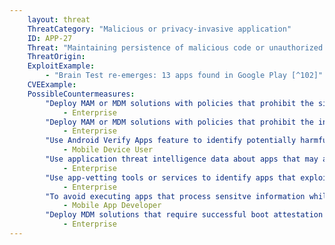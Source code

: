 ```yaml
---
    layout: threat
    ThreatCategory: "Malicious or privacy-invasive application"
    ID: APP-27
    Threat: "Maintaining persistence of malicious code or unauthorized privileged access across device resets by using escalated privileges to write to system partitions, Trusted Execution Environment, bootloader, or other lower-level component that is typically not erased during a device reset"
    ThreatOrigin:
    ExploitExample:
        - "Brain Test re-emerges: 13 apps found in Google Play [^102]"
    CVEExample:
    PossibleCountermeasures:
        "Deploy MAM or MDM solutions with policies that prohibit the side-loading of apps, which may bypass security checks on the app.":
            - Enterprise
        "Deploy MAM or MDM solutions with policies that prohibit the installation of apps from 3rd party (unofficial) app stores.":
            - Enterprise
        "Use Android Verify Apps feature to identify potentially harmful apps.":
            - Mobile Device User
        "Use application threat intelligence data about apps that may achieve malicious persistence":
            - Enterprise
        "Use app-vetting tools or services to identify apps that exploit the underlying OS to achieve malicious persistence.":
            - Enterprise
        "To avoid executing apps that process sensitve information while low-level malware is present on the device, perform device integrity checking within enterprise applications, such as use of Android's SafetyNet device integrity attestation API":
            - Mobile App Developer
        "Deploy MDM solutions that require successful boot attestation prior to granting access to enterprise resources.":
            - Enterprise
---
```


